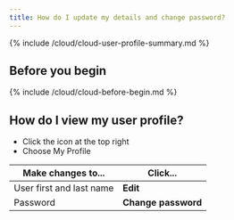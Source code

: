 ```yaml
---
title: How do I update my details and change password?
---
```


{% include /cloud/cloud-user-profile-summary.md %}

## Before you begin

{% include /cloud/cloud-before-begin.md %}

## How do I view my user profile?

* Click the icon at the top right
* Choose My Profile

| Make changes to... | Click... |
|---|---|
| User first and last name | **Edit** |
| Password | **Change password** |
